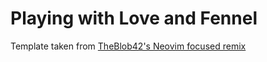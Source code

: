 # Playing with Love and Fennel

Template taken from [TheBlob42's Neovim focused remix](https://github.com/TheBlob42/love2d-fennel-neovim)
